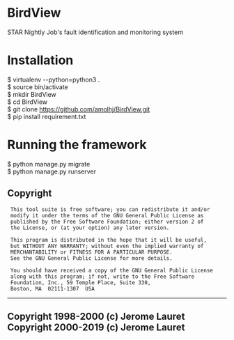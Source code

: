 # BirdView
STAR Nightly Job's fault identification and monitoring system


# Installation  
$ virtualenv --python=python3 .  
$ source bin/activate  
$ mkdir BirdView  
$ cd BirdView  
$ git clone https://github.com/amolhj/BirdView.git  
$ pip install requirement.txt


# Running the framework  
$ python manage.py migrate  
$ python manage.py runserver    



Copyright
  ----------
     This tool suite is free software; you can redistribute it and/or
     modify it under the terms of the GNU General Public License as
     published by the Free Software Foundation; either version 2 of
     the License, or (at your option) any later version.

     This program is distributed in the hope that it will be useful,
     but WITHOUT ANY WARRANTY; without even the implied warranty of
     MERCHANTABILITY or FITNESS FOR A PARTICULAR PURPOSE.
     See the GNU General Public License for more details.

     You should have received a copy of the GNU General Public License
     along with this program; if not, write to the Free Software
     Foundation, Inc., 59 Temple Place, Suite 330,
     Boston, MA  02111-1307  USA


---------------------------------------------------------------------------
  Copyright 1998-2000 (c) Jerome Lauret <jlauret at mail.chem.sunysb.edu>  
  Copyright 2000-2019 (c) Jerome Lauret <jlauret at bnl.gov>
---------------------------------------------------------------------------

